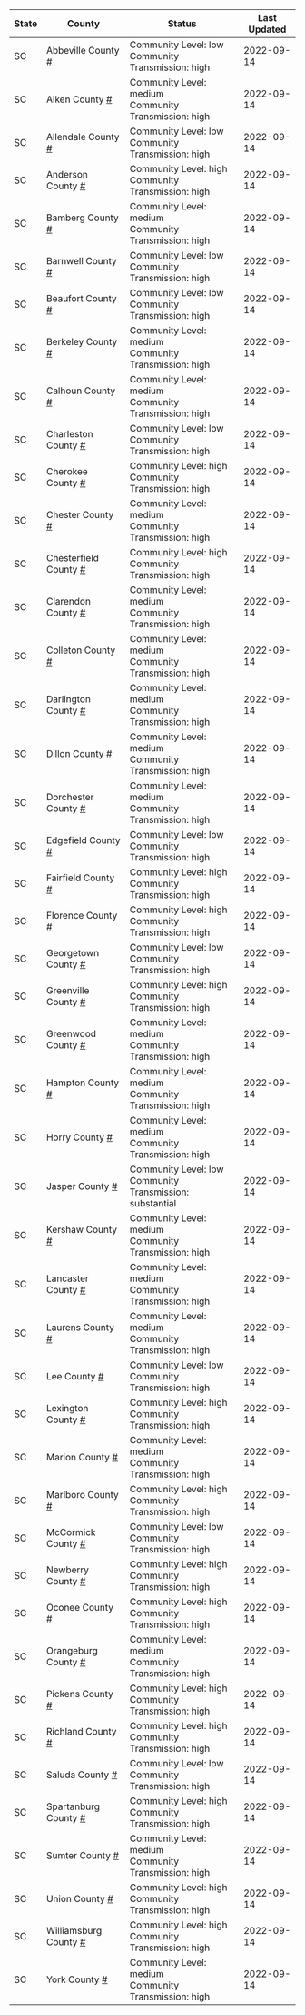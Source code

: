 State | County | Status | Last Updated
--- | --- | --- | --- 
SC | Abbeville County <a href="#abbeville_county">#</a> | <a name="abbeville_county"></a>Community Level: low<br/>Community Transmission: high | 2022-09-14
SC | Aiken County <a href="#aiken_county">#</a> | <a name="aiken_county"></a>Community Level: medium<br/>Community Transmission: high | 2022-09-14
SC | Allendale County <a href="#allendale_county">#</a> | <a name="allendale_county"></a>Community Level: low<br/>Community Transmission: high | 2022-09-14
SC | Anderson County <a href="#anderson_county">#</a> | <a name="anderson_county"></a>Community Level: high<br/>Community Transmission: high | 2022-09-14
SC | Bamberg County <a href="#bamberg_county">#</a> | <a name="bamberg_county"></a>Community Level: medium<br/>Community Transmission: high | 2022-09-14
SC | Barnwell County <a href="#barnwell_county">#</a> | <a name="barnwell_county"></a>Community Level: low<br/>Community Transmission: high | 2022-09-14
SC | Beaufort County <a href="#beaufort_county">#</a> | <a name="beaufort_county"></a>Community Level: low<br/>Community Transmission: high | 2022-09-14
SC | Berkeley County <a href="#berkeley_county">#</a> | <a name="berkeley_county"></a>Community Level: medium<br/>Community Transmission: high | 2022-09-14
SC | Calhoun County <a href="#calhoun_county">#</a> | <a name="calhoun_county"></a>Community Level: medium<br/>Community Transmission: high | 2022-09-14
SC | Charleston County <a href="#charleston_county">#</a> | <a name="charleston_county"></a>Community Level: low<br/>Community Transmission: high | 2022-09-14
SC | Cherokee County <a href="#cherokee_county">#</a> | <a name="cherokee_county"></a>Community Level: high<br/>Community Transmission: high | 2022-09-14
SC | Chester County <a href="#chester_county">#</a> | <a name="chester_county"></a>Community Level: medium<br/>Community Transmission: high | 2022-09-14
SC | Chesterfield County <a href="#chesterfield_county">#</a> | <a name="chesterfield_county"></a>Community Level: high<br/>Community Transmission: high | 2022-09-14
SC | Clarendon County <a href="#clarendon_county">#</a> | <a name="clarendon_county"></a>Community Level: medium<br/>Community Transmission: high | 2022-09-14
SC | Colleton County <a href="#colleton_county">#</a> | <a name="colleton_county"></a>Community Level: medium<br/>Community Transmission: high | 2022-09-14
SC | Darlington County <a href="#darlington_county">#</a> | <a name="darlington_county"></a>Community Level: medium<br/>Community Transmission: high | 2022-09-14
SC | Dillon County <a href="#dillon_county">#</a> | <a name="dillon_county"></a>Community Level: medium<br/>Community Transmission: high | 2022-09-14
SC | Dorchester County <a href="#dorchester_county">#</a> | <a name="dorchester_county"></a>Community Level: medium<br/>Community Transmission: high | 2022-09-14
SC | Edgefield County <a href="#edgefield_county">#</a> | <a name="edgefield_county"></a>Community Level: low<br/>Community Transmission: high | 2022-09-14
SC | Fairfield County <a href="#fairfield_county">#</a> | <a name="fairfield_county"></a>Community Level: high<br/>Community Transmission: high | 2022-09-14
SC | Florence County <a href="#florence_county">#</a> | <a name="florence_county"></a>Community Level: high<br/>Community Transmission: high | 2022-09-14
SC | Georgetown County <a href="#georgetown_county">#</a> | <a name="georgetown_county"></a>Community Level: low<br/>Community Transmission: high | 2022-09-14
SC | Greenville County <a href="#greenville_county">#</a> | <a name="greenville_county"></a>Community Level: high<br/>Community Transmission: high | 2022-09-14
SC | Greenwood County <a href="#greenwood_county">#</a> | <a name="greenwood_county"></a>Community Level: medium<br/>Community Transmission: high | 2022-09-14
SC | Hampton County <a href="#hampton_county">#</a> | <a name="hampton_county"></a>Community Level: medium<br/>Community Transmission: high | 2022-09-14
SC | Horry County <a href="#horry_county">#</a> | <a name="horry_county"></a>Community Level: medium<br/>Community Transmission: high | 2022-09-14
SC | Jasper County <a href="#jasper_county">#</a> | <a name="jasper_county"></a>Community Level: low<br/>Community Transmission: substantial | 2022-09-14
SC | Kershaw County <a href="#kershaw_county">#</a> | <a name="kershaw_county"></a>Community Level: medium<br/>Community Transmission: high | 2022-09-14
SC | Lancaster County <a href="#lancaster_county">#</a> | <a name="lancaster_county"></a>Community Level: medium<br/>Community Transmission: high | 2022-09-14
SC | Laurens County <a href="#laurens_county">#</a> | <a name="laurens_county"></a>Community Level: medium<br/>Community Transmission: high | 2022-09-14
SC | Lee County <a href="#lee_county">#</a> | <a name="lee_county"></a>Community Level: low<br/>Community Transmission: high | 2022-09-14
SC | Lexington County <a href="#lexington_county">#</a> | <a name="lexington_county"></a>Community Level: high<br/>Community Transmission: high | 2022-09-14
SC | Marion County <a href="#marion_county">#</a> | <a name="marion_county"></a>Community Level: medium<br/>Community Transmission: high | 2022-09-14
SC | Marlboro County <a href="#marlboro_county">#</a> | <a name="marlboro_county"></a>Community Level: high<br/>Community Transmission: high | 2022-09-14
SC | McCormick County <a href="#mccormick_county">#</a> | <a name="mccormick_county"></a>Community Level: low<br/>Community Transmission: high | 2022-09-14
SC | Newberry County <a href="#newberry_county">#</a> | <a name="newberry_county"></a>Community Level: high<br/>Community Transmission: high | 2022-09-14
SC | Oconee County <a href="#oconee_county">#</a> | <a name="oconee_county"></a>Community Level: high<br/>Community Transmission: high | 2022-09-14
SC | Orangeburg County <a href="#orangeburg_county">#</a> | <a name="orangeburg_county"></a>Community Level: medium<br/>Community Transmission: high | 2022-09-14
SC | Pickens County <a href="#pickens_county">#</a> | <a name="pickens_county"></a>Community Level: high<br/>Community Transmission: high | 2022-09-14
SC | Richland County <a href="#richland_county">#</a> | <a name="richland_county"></a>Community Level: high<br/>Community Transmission: high | 2022-09-14
SC | Saluda County <a href="#saluda_county">#</a> | <a name="saluda_county"></a>Community Level: low<br/>Community Transmission: high | 2022-09-14
SC | Spartanburg County <a href="#spartanburg_county">#</a> | <a name="spartanburg_county"></a>Community Level: high<br/>Community Transmission: high | 2022-09-14
SC | Sumter County <a href="#sumter_county">#</a> | <a name="sumter_county"></a>Community Level: medium<br/>Community Transmission: high | 2022-09-14
SC | Union County <a href="#union_county">#</a> | <a name="union_county"></a>Community Level: high<br/>Community Transmission: high | 2022-09-14
SC | Williamsburg County <a href="#williamsburg_county">#</a> | <a name="williamsburg_county"></a>Community Level: high<br/>Community Transmission: high | 2022-09-14
SC | York County <a href="#york_county">#</a> | <a name="york_county"></a>Community Level: medium<br/>Community Transmission: high | 2022-09-14

